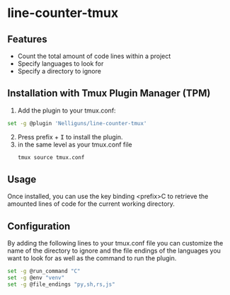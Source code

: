 # line-counter-tmux

## Features

* Count the total amount of code lines within a project
* Specify languages to look for
* Specify a directory to ignore

## Installation with Tmux Plugin Manager (TPM)

1. Add the plugin to your tmux.conf:
```bash
set -g @plugin 'Nelliguns/line-counter-tmux'
```
2. Press prefix + <kbd>I</kbd> to install the plugin.
3. in the same level as your tmux.conf file
   ```bash
   tmux source tmux.conf
   ```

## Usage

Once installed, you can use the key binding \<prefix>C to retrieve the amounted lines of code for the current working directory.

## Configuration

By adding the following lines to your tmux.conf file you can customize the name of the directory to ignore and the file endings of the languages you want to look for as well as the command to run the plugin. 

```bash
set -g @run_command "C"
set -g @env "venv"
set -g @file_endings "py,sh,rs,js"
```
